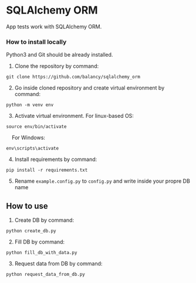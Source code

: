 # SQLAlchemy ORM

App tests work with SQLAlchemy ORM.

### How to install locally

Python3 and Git should be already installed. 

1. Clone the repository by command:
```console
git clone https://github.com/balancy/sqlalchemy_orm
```

2. Go inside cloned repository and create virtual environment by command:
```console
python -m venv env
```

3. Activate virtual environment. For linux-based OS:
```console
source env/bin/activate
```
&nbsp;&nbsp;&nbsp;
For Windows:
```console
env\scripts\activate
```

4. Install requirements by command:
```console
pip install -r requirements.txt
```

5. Rename `example.config.py` to `config.py` and write inside your propre DB name

## How to use

1. Create DB by command:
```console
python create_db.py
```

2. Fill DB by command:
```console
python fill_db_with_data.py
```

3. Request data from DB by command:
```console
python request_data_from_db.py
```
